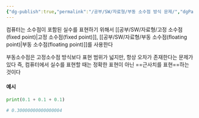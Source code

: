 ```yaml
---
{"dg-publish":true,"permalink":"/공부/SW/자료형/부동 소수점 방식 문제/","dgPassFrontmatter":true}
---
```


컴퓨터는 소수점이 포함된 실수를 표현하기 위해서 [[공부/SW/자료형/고정 소수점(fixed point)\|고정 소수점(fixed point)]], [[공부/SW/자료형/부동 소수점(floating point)\|부동 소수점(floating point)]]를 사용한다

부동소수점은 고정소수점 방식보다 표현 범위가 넓지만,
항상 오차가 존재한다는 문제가 있다
즉, 컴퓨터에서 실수를 표현할 때는 정확한 표현이 아닌 ==근사치를 표현==하는 것이다

#### 예시
```python
print(0.1 + 0.1 + 0.1)

# 0.30000000000000004
```